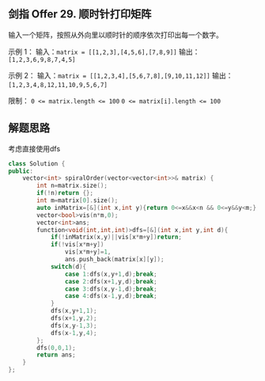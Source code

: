 ## 剑指 Offer 29. 顺时针打印矩阵


输入一个矩阵，按照从外向里以顺时针的顺序依次打印出每一个数字。

示例 1：
输入：`matrix = [[1,2,3],[4,5,6],[7,8,9]]`
输出：`[1,2,3,6,9,8,7,4,5]`

示例 2：
输入：`matrix = [[1,2,3,4],[5,6,7,8],[9,10,11,12]]`
输出：`[1,2,3,4,8,12,11,10,9,5,6,7]` 

限制：
`0 <= matrix.length <= 100`
`0 <= matrix[i].length <= 100`

## 解题思路

考虑直接使用dfs

```cpp
class Solution {
public:
    vector<int> spiralOrder(vector<vector<int>>& matrix) {
        int n=matrix.size();
        if(!n)return {};
        int m=matrix[0].size();
        auto inMatrix=[&](int x,int y){return 0<=x&&x<n && 0<=y&&y<m;};
        vector<bool>vis(n*m,0);
        vector<int>ans;
        function<void(int,int,int)>dfs=[&](int x,int y,int d){
            if(!inMatrix(x,y)||vis[x*m+y])return;
            if(!vis[x*m+y])
                vis[x*m+y]=1,
                ans.push_back(matrix[x][y]);
            switch(d){
                case 1:dfs(x,y+1,d);break;
                case 2:dfs(x+1,y,d);break;
                case 3:dfs(x,y-1,d);break;
                case 4:dfs(x-1,y,d);break;
            }
            dfs(x,y+1,1);
            dfs(x+1,y,2);
            dfs(x,y-1,3);
            dfs(x-1,y,4);
        };
        dfs(0,0,1);
        return ans;
    }
};
```
